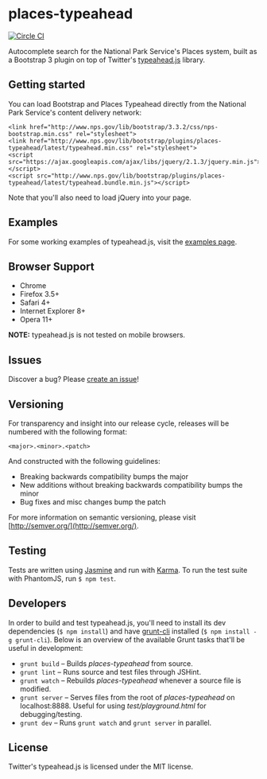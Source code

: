 # places-typeahead

[![Circle CI](https://circleci.com/gh/nationalparkservice/places-typeahead.svg?style=svg)](https://circleci.com/gh/nationalparkservice/places-typeahead)

Autocomplete search for the National Park Service's Places system, built as a Bootstrap 3 plugin on top of Twitter's [typeahead.js](https://twitter.github.io/typeahead.js/) library.

## Getting started

You can load Bootstrap and Places Typeahead directly from the National Park Service's content delivery network:

    <link href="http://www.nps.gov/lib/bootstrap/3.3.2/css/nps-bootstrap.min.css" rel="stylesheet">
    <link href="http://www.nps.gov/lib/bootstrap/plugins/places-typeahead/latest/typeahead.min.css" rel="stylesheet">
    <script src="https://ajax.googleapis.com/ajax/libs/jquery/2.1.3/jquery.min.js"></script>
    <script src="http://www.nps.gov/lib/bootstrap/plugins/places-typeahead/latest/typeahead.bundle.min.js"></script>

Note that you'll also need to load jQuery into your page.

## Examples

For some working examples of typeahead.js, visit the [examples page](http://www.nps.gov/tools/places/typeahead/).

## Browser Support

* Chrome
* Firefox 3.5+
* Safari 4+
* Internet Explorer 8+
* Opera 11+

**NOTE:** typeahead.js is not tested on mobile browsers.

## Issues

Discover a bug? Please [create an issue](https://github.com/nationalparkservice/places-typeahead/issues/new)!

## Versioning

For transparency and insight into our release cycle, releases will be numbered with the following format:

`<major>.<minor>.<patch>`

And constructed with the following guidelines:

* Breaking backwards compatibility bumps the major
* New additions without breaking backwards compatibility bumps the minor
* Bug fixes and misc changes bump the patch

For more information on semantic versioning, please visit [http://semver.org/](http://semver.org/).

## Testing

Tests are written using [Jasmine](http://jasmine.github.io/) and run with [Karma](http://karma-runner.github.io/). To run the test suite with PhantomJS, run `$ npm test`.

## Developers

In order to build and test typeahead.js, you'll need to install its dev dependencies (`$ npm install`) and have [grunt-cli](https://github.com/gruntjs/grunt-cli) installed (`$ npm install -g grunt-cli`). Below is an overview of the available Grunt tasks that'll be useful in development:

* `grunt build` – Builds *places-typeahead* from source.
* `grunt lint` – Runs source and test files through JSHint.
* `grunt watch` – Rebuilds *places-typeahead* whenever a source file is modified.
* `grunt server` – Serves files from the root of *places-typeahead* on localhost:8888. Useful for using *test/playground.html* for debugging/testing.
* `grunt dev` – Runs `grunt watch` and `grunt server` in parallel.

## License

Twitter's typeahead.js is licensed under the MIT license.
